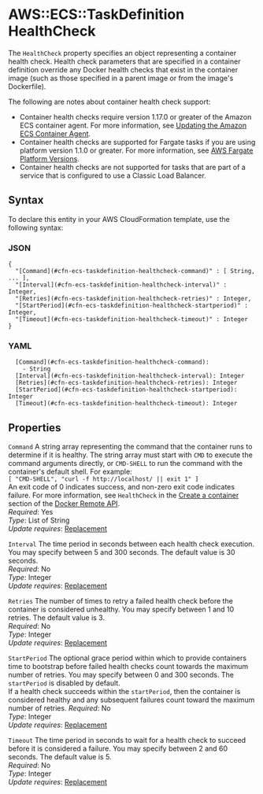 # AWS::ECS::TaskDefinition HealthCheck<a name="aws-properties-ecs-taskdefinition-healthcheck"></a>

The `HealthCheck` property specifies an object representing a container health check\. Health check parameters that are specified in a container definition override any Docker health checks that exist in the container image \(such as those specified in a parent image or from the image's Dockerfile\)\.

The following are notes about container health check support:
+ Container health checks require version 1\.17\.0 or greater of the Amazon ECS container agent\. For more information, see [Updating the Amazon ECS Container Agent](https://docs.aws.amazon.com/AmazonECS/latest/developerguide/ecs-agent-update.html)\.
+ Container health checks are supported for Fargate tasks if you are using platform version 1\.1\.0 or greater\. For more information, see [AWS Fargate Platform Versions](https://docs.aws.amazon.com/AmazonECS/latest/developerguide/platform_versions.html)\.
+ Container health checks are not supported for tasks that are part of a service that is configured to use a Classic Load Balancer\.

## Syntax<a name="aws-properties-ecs-taskdefinition-healthcheck-syntax"></a>

To declare this entity in your AWS CloudFormation template, use the following syntax:

### JSON<a name="aws-properties-ecs-taskdefinition-healthcheck-syntax.json"></a>

```
{
  "[Command](#cfn-ecs-taskdefinition-healthcheck-command)" : [ String, ... ],
  "[Interval](#cfn-ecs-taskdefinition-healthcheck-interval)" : Integer,
  "[Retries](#cfn-ecs-taskdefinition-healthcheck-retries)" : Integer,
  "[StartPeriod](#cfn-ecs-taskdefinition-healthcheck-startperiod)" : Integer,
  "[Timeout](#cfn-ecs-taskdefinition-healthcheck-timeout)" : Integer
}
```

### YAML<a name="aws-properties-ecs-taskdefinition-healthcheck-syntax.yaml"></a>

```
  [Command](#cfn-ecs-taskdefinition-healthcheck-command): 
    - String
  [Interval](#cfn-ecs-taskdefinition-healthcheck-interval): Integer
  [Retries](#cfn-ecs-taskdefinition-healthcheck-retries): Integer
  [StartPeriod](#cfn-ecs-taskdefinition-healthcheck-startperiod): Integer
  [Timeout](#cfn-ecs-taskdefinition-healthcheck-timeout): Integer
```

## Properties<a name="aws-properties-ecs-taskdefinition-healthcheck-properties"></a>

`Command`  <a name="cfn-ecs-taskdefinition-healthcheck-command"></a>
A string array representing the command that the container runs to determine if it is healthy\. The string array must start with `CMD` to execute the command arguments directly, or `CMD-SHELL` to run the command with the container's default shell\. For example:  
 `[ "CMD-SHELL", "curl -f http://localhost/ || exit 1" ]`   
An exit code of 0 indicates success, and non\-zero exit code indicates failure\. For more information, see `HealthCheck` in the [Create a container](https://docs.docker.com/engine/api/v1.35/#operation/ContainerCreate) section of the [Docker Remote API](https://docs.docker.com/engine/api/v1.35/)\.  
*Required*: Yes  
*Type*: List of String  
*Update requires*: [Replacement](https://docs.aws.amazon.com/AWSCloudFormation/latest/UserGuide/using-cfn-updating-stacks-update-behaviors.html#update-replacement)

`Interval`  <a name="cfn-ecs-taskdefinition-healthcheck-interval"></a>
The time period in seconds between each health check execution\. You may specify between 5 and 300 seconds\. The default value is 30 seconds\.  
*Required*: No  
*Type*: Integer  
*Update requires*: [Replacement](https://docs.aws.amazon.com/AWSCloudFormation/latest/UserGuide/using-cfn-updating-stacks-update-behaviors.html#update-replacement)

`Retries`  <a name="cfn-ecs-taskdefinition-healthcheck-retries"></a>
The number of times to retry a failed health check before the container is considered unhealthy\. You may specify between 1 and 10 retries\. The default value is 3\.  
*Required*: No  
*Type*: Integer  
*Update requires*: [Replacement](https://docs.aws.amazon.com/AWSCloudFormation/latest/UserGuide/using-cfn-updating-stacks-update-behaviors.html#update-replacement)

`StartPeriod`  <a name="cfn-ecs-taskdefinition-healthcheck-startperiod"></a>
The optional grace period within which to provide containers time to bootstrap before failed health checks count towards the maximum number of retries\. You may specify between 0 and 300 seconds\. The `startPeriod` is disabled by default\.  
If a health check succeeds within the `startPeriod`, then the container is considered healthy and any subsequent failures count toward the maximum number of retries\.
*Required*: No  
*Type*: Integer  
*Update requires*: [Replacement](https://docs.aws.amazon.com/AWSCloudFormation/latest/UserGuide/using-cfn-updating-stacks-update-behaviors.html#update-replacement)

`Timeout`  <a name="cfn-ecs-taskdefinition-healthcheck-timeout"></a>
The time period in seconds to wait for a health check to succeed before it is considered a failure\. You may specify between 2 and 60 seconds\. The default value is 5\.  
*Required*: No  
*Type*: Integer  
*Update requires*: [Replacement](https://docs.aws.amazon.com/AWSCloudFormation/latest/UserGuide/using-cfn-updating-stacks-update-behaviors.html#update-replacement)